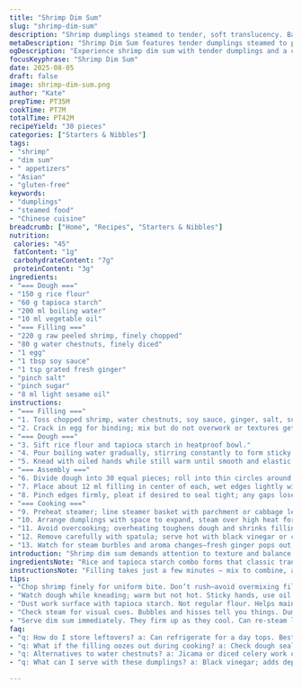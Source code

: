 ```yaml
---
title: "Shrimp Dim Sum"
slug: "shrimp-dim-sum"
description: "Shrimp dumplings steamed to tender, soft translucency. Bamboo shoots swapped with water chestnuts for crunch contrast. A touch of fresh ginger and soy sauce added to the filling for depth. Pliable rice flour dough wraps the stuffing, pinched tight to keep juices in. Listen for steam's hiss, look for skin turning glossy and slightly opaque. Peel shrimp just right or raw flavor lingers. Avoid sogginess; drain excess moisture from filling. Serve with chili oil or black vinegar. No nuts, dairy, gluten-free, skim sesame oil for mild aroma."
metaDescription: "Shrimp Dim Sum features tender dumplings steamed to perfection with a crunchy water chestnut filling. Dive into a flavorful experience with every bite."
ogDescription: "Experience shrimp dim sum with tender dumplings and a crunchy filling. Perfect for any occasion, served with chili oil or black vinegar."
focusKeyphrase: "Shrimp Dim Sum"
date: 2025-08-05
draft: false
image: shrimp-dim-sum.png
author: "Kate"
prepTime: PT35M
cookTime: PT7M
totalTime: PT42M
recipeYield: "30 pieces"
categories: ["Starters & Nibbles"]
tags:
- "shrimp"
- "dim sum"
- " appetizers"
- "Asian"
- "gluten-free"
keywords:
- "dumplings"
- "steamed food"
- "Chinese cuisine"
breadcrumb: ["Home", "Recipes", "Starters & Nibbles"]
nutrition: 
 calories: "45"
 fatContent: "1g"
 carbohydrateContent: "7g"
 proteinContent: "3g"
ingredients:
- "=== Dough ==="
- "150 g rice flour"
- "60 g tapioca starch"
- "200 ml boiling water"
- "10 ml vegetable oil"
- "=== Filling ==="
- "220 g raw peeled shrimp, finely chopped"
- "80 g water chestnuts, finely diced"
- "1 egg"
- "1 tbsp soy sauce"
- "1 tsp grated fresh ginger"
- "pinch salt"
- "pinch sugar"
- "8 ml light sesame oil"
instructions:
- "=== Filling ==="
- "1. Toss chopped shrimp, water chestnuts, soy sauce, ginger, salt, sugar, and sesame oil in a bowl."
- "2. Crack in egg for binding; mix but do not overwork or textures get mushy."
- "=== Dough ==="
- "3. Sift rice flour and tapioca starch in heatproof bowl."
- "4. Pour boiling water gradually, stirring constantly to form sticky dough."
- "5. Knead with oiled hands while still warm until smooth and elastic; cover and let rest 15 minutes."
- "=== Assembly ==="
- "6. Divide dough into 30 equal pieces; roll into thin circles around 6 cm diameter, dust with starch to prevent sticking."
- "7. Place about 12 ml filling in center of each, wet edges lightly with water, fold over to a half-moon."
- "8. Pinch edges firmly, pleat if desired to seal tight; any gaps lose juices during steaming."
- "=== Cooking ==="
- "9. Preheat steamer; line steamer basket with parchment or cabbage leaves to prevent sticking."
- "10. Arrange dumplings with space to expand, steam over high heat for 7 minutes or until skin turns shiny and slightly translucent and shrimp inside are opaque."
- "11. Avoid overcooking; overheating toughens dough and shrinks filling, dry texture."
- "12. Remove carefully with spatula; serve hot with black vinegar or chili oil."
- "13. Watch for steam burbles and aroma changes—fresh ginger pops out, shrimp scent intensifies."
introduction: "Shrimp dim sum demands attention to texture and balance. The dough must be thin but resilient—too thick, turns gummy; too thin, tears and filling leaks. Choosing water chestnuts over bamboo adds crispness beneath tender shrimp, wrecks monotony. Ginger’s zing counters seafood’s sweetness; soy sauce deepens umami without overpowering. Handling raw shrimp with care — chop finely for uniform bite, bind with egg but not too wet or watery — keeps filling cohesive. Steaming’s art lies in watching, listening; bubbling steam signals temperature, aroma tells doneness. Practiced hands know when to pull dumplings, avoiding a tough chew or soupy mess. No shortcuts around resting dough; crucial for flexibility. Tool: damp towel, tight seal, good spatula. Dim sum honors patience and precision in equal measure."
ingredientsNote: "Rice and tapioca starch combo forms that classic translucent skin. Tapioca brings chew; rice flour gives structure. Boiling water partially gelatinizes starches, creating pliability. Let dough rest to hydrate fully, easy rolling later. Shrimp must be fresh, raw, peeled—flavor dulls with precooked. Water chestnuts add crunch, but if unavailable, jicama or celery chestnuts work. Egg binds filling like glue; skip if vegan but expect crumbling. Light soy sauce and sesame oil flavor without overwhelming delicate shrimp. Fresh ginger a must for heat and brightness. Avoid salted soy; disrupts moisture balance. Keep filling dry: drain shrimp well, pat water chestnuts dry. Overly wet stuffing = leak and soggy wrappers. Hand moisture control above all."
instructionsNote: "Filling takes just a few minutes — mix to combine, avoid overmixing else tough. Dough requires hot water gradually poured; temperature critical—too hot scorches flour, too cool fails partial gelatinization. Knead warm dough on oil-dusted board—not sticky, springy texture sought. Rolling thin like paper but strong; flour edges with tapioca starch not regular flour, prevents dulling glassy skin. Seal with water or egg wash, pinch tight at edges for air-free pockets. Steaming needs steady, powerful heat. Use perforated liner or leave gaps on cabbage leaves to avoid soggy bottoms. Seven minutes’ a guideline—check skin appearance: translucent, taut, and slightly shiny. Overcooked dim sum shrinks filling, grainy dough. Serve immediately; dumplings firm up on cooling. Re-steam briefly if needed. Leftovers? Reheat by steaming only; frying dries wrappers. Tools: bamboo steamer or metal with lid, parchment circles recommended."
tips:
- "Chop shrimp finely for uniform bite. Don’t rush—avoid overmixing filling. A gentle hand leads to perfect texture. Drain water chestnuts well. No sogginess."
- "Watch dough while kneading; warm but not hot. Sticky hands, use oil. Rest dough for at least 15 minutes. Flexibility key—it rolls easily later."
- "Dust work surface with tapioca starch. Not regular flour. Helps maintain texture. Roll dough thin like paper—want see through but not tear. Careful."
- "Check steam for visual cues. Bubbles and hisses tell you things. Dumplings need about seven minutes. Look for glossy, slightly opaque skin."
- "Serve dim sum immediately. They firm up as they cool. Can re-steam leftovers. Avoid frying—makes wrappers tough. Proper steaming is crucial."
faq:
- "q: How do I store leftovers? a: Can refrigerate for a day tops. Best to re-steam. Freezing's tricky—might change texture. Not recommended."
- "q: What if the filling oozes out during cooking? a: Check dough sealing. Pinch tight—no air pockets. Avoid moisture, drain well. Keep it dry."
- "q: Alternatives to water chestnuts? a: Jicama or diced celery work okay. Different crunch, but still good. Pick what’s available."
- "q: What can I serve with these dumplings? a: Black vinegar; adds depth. Chili oil gives heat. Pair with fragrant tea or light soup."

---
```

